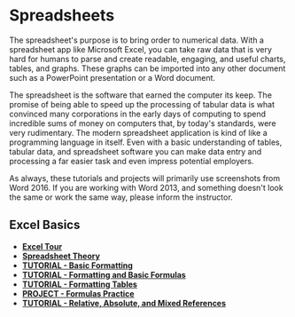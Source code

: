 # Spreadsheets

The spreadsheet's purpose is to bring order to numerical data. With a spreadsheet app like Microsoft Excel, you can take raw data that is very hard for humans to parse and create readable, engaging, and useful charts, tables, and graphs. These graphs can be imported into any other document such as a PowerPoint presentation or a Word document.

The spreadsheet is the software that earned the computer its keep. The promise of being able to speed up the processing of tabular data is what convinced many corporations in the early days of computing to spend incredible sums of money on computers that, by today's standards, were very rudimentary. The modern spreadsheet application is kind of like a programming language in itself. Even with a basic understanding of tables, tabular data, and spreadsheet software you can make data entry and processing a far easier task and even impress potential employers.

<div class="alert alert-info">As always, these tutorials and projects will primarily use screenshots from Word 2016. If you are working with Word 2013, and something doesn't look the same or work the same way, please inform the instructor.</div>

## Excel Basics

* [**Excel Tour**](excel_tour.md)
* [**Spreadsheet Theory**](spreadsheet_theory.md)
* [**TUTORIAL - Basic Formatting**](tutorial1-1.md)
* [**TUTORIAL - Formatting and Basic Formulas**](tutorial1-2.md)
* [**TUTORIAL - Formatting Tables**](tutorial2-formatting.md)
* [**PROJECT - Formulas Practice**](exercises1-formulas.md)
* [**TUTORIAL - Relative, Absolute, and Mixed References**](tutorial-references.md)

